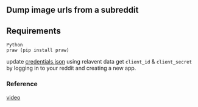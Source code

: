 ## Dump image urls from a subreddit

## Requirements
```
Python
praw (pip install praw)
```
update [credentials.json](https://github.com/kaushikkateel/dump-imageUrl-from-Subreddit/blob/master/credentials.json) using relavent data
get `client_id` & `client_secret` by logging in to your reddit 
and creating a new app.


### Reference
[video](https://youtu.be/NRgfgtzIhBQ?t=48)

